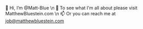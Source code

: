👋 Hi, I’m @Matt-Blue \n
👀 To see what I'm all about please visit MatthewBluestein.com \n
📫 Or you can reach me at job@matthewbluestein.com
